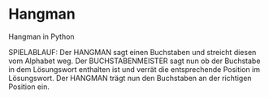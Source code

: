 # Hangman
Hangman in Python

SPIELABLAUF: Der HANGMAN sagt einen Buchstaben und streicht diesen vom Alphabet weg. Der BUCHSTABENMEISTER sagt nun ob der Buchstabe in dem Lösungswort enthalten ist und verrät die entsprechende Position im Lösungswort. Der HANGMAN trägt nun den Buchstaben an der richtigen Position ein.
